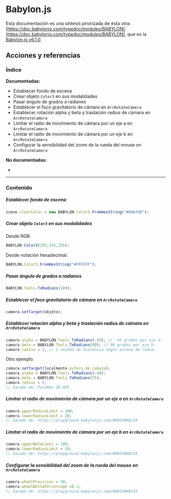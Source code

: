 # Babylon.js 

Esta documentación es una síntesis priorizada de ésta otra: [https://doc.babylonjs.com/typedoc/modules/BABYLON](https://doc.babylonjs.com/typedoc/modules/BABYLON), que es la [Babylon.js v6.1.0](https://www.npmjs.com/package/babylonjs/v/6.1.0).




## Acciones y referencias

### Índice

**Documentadas:**

- Establecer fondo de escena
- Crear objeto `Color3` en sus modalidades
- Pasar ángulo de grados a radianes
- Establecer el foco gravitatorio de cámara en `ArcRotateCamera`
- Establecer rotación alpha y beta y traslación radius de cámara en `ArcRotateCamera`
- Limitar el radio de movimiento de cámara por un eje a en `ArcRotateCamera`
- Limitar el radio de movimiento de cámara por un eje b en `ArcRotateCamera`
- Configurar la sensibilidad del zoom de la rueda del mouse en `ArcRotateCamera`

**No documentadas:**

- 

----

### Contenido

##### Establecer fondo de escena

```js
scene.clearColor = new BABYLON.Color3.FromHexString("#66b7d8");
```

##### Crear objeto `Color3` en sus modalidades

Desde RGB:

```js
BABYLON.Color3(255,255,255);
```

Desde notación hexadecimal:

```js
BABYLON.Color3.FromHexString("#FFFFFF");
```


##### Pasar ángulo de grados a radianes

```js
BABYLON.Tools.ToRadians(180);
```

##### Establecer el foco gravitatorio de cámara en `ArcRotateCamera`

```js
camera.setTarget(objeto);
```

##### Establecer rotación alpha y beta y traslación radius de cámara en `ArcRotateCamera`

```js
camara.alpha = BABYLON.Tools.ToRadians(-45); // -45 grados por eje a:
camara.beta = BABYLON.Tools.ToRadians(90); // 90 grados por eje b:
camara.radius = 1; // 1 unidad de distancia según escena de radio:
```

Otro ejemplo.
```js
camara.setTarget(localmente.esfera_de_cabeza);
camara.alpha = BABYLON.Tools.ToRadians(-40);
camara.beta = BABYLON.Tools.ToRadians(75);
camara.radius = 5;
// Sacado de: PaloMan 3D API
```

##### Limitar el radio de movimiento de cámara por un eje a en `ArcRotateCamera`

```js
camera.upperRadiusLimit = 100;
camera.lowerRadiusLimit = 20;
// Sacado de: https://playground.babylonjs.com/#0055NK#219
```

##### Limitar el radio de movimiento de cámara por un eje b en `ArcRotateCamera`

```js
camera.upperBetaLimit = 180;
camera.lowerRadiusLimit = 20;
// Sacado de: https://playground.babylonjs.com/#0055NK#219
```

##### Configurar la sensibilidad del zoom de la rueda del mouse en `ArcRotateCamera`

```js
camera.wheelPrecision = 50;
camera.wheelDeltaPercentage =0.1;
// Sacado de: https://playground.babylonjs.com/#0055NK#219
```





